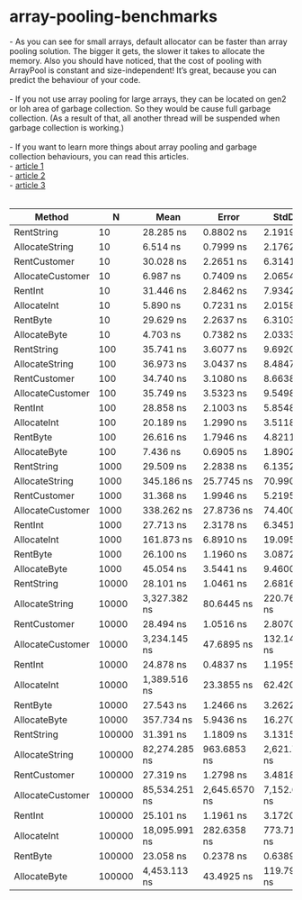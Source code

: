 # array-pooling-benchmarks

<!DOCTYPE html>
<html lang='en'>
<body>
- As you can see for small arrays, default allocator can be faster than array pooling solution. The bigger it gets, the slower it takes to allocate the memory. 
Also you should have noticed, that the cost of pooling with ArrayPool<T> is constant and size-independent! It’s great, because you can predict the behaviour of your code.
<br><br>
- If you not use array pooling for large arrays, they can be located on gen2 or loh area of garbage collection. So they would be cause full garbage collection. 
(As a result of that, all another thread will be suspended when garbage collection is working.) 
<br><br>
- If you want to learn more things about array pooling and garbage collection behaviours, you can read this articles. 
<br>
- <a href="https://adamsitnik.com/Array-Pool/">article 1</a>
<br>
- <a href="https://www.isolineltd.com/blog/buffer-memory-pools-in-net.html">article 2</a>
<br>
- <a href="https://docs.microsoft.com/en-us/dotnet/standard/garbage-collection/large-object-heap">article 3</a>
<br><br>
<table>
<thead><tr><th>    Method</th><th>N</th><th>   Mean</th><th>  Error</th><th> StdDev</th><th> Median</th><th>Gen 0</th><th>Gen 1</th><th>Gen 2</th><th>Allocated</th>
</tr>
</thead><tbody><tr><td>RentString</td><td>10</td><td>28.285 ns</td><td>0.8802 ns</td><td>2.1919 ns</td><td>28.722 ns</td><td>-</td><td>-</td><td>-</td><td>-</td>
</tr><tr><td>AllocateString</td><td>10</td><td>6.514 ns</td><td>0.7999 ns</td><td>2.1762 ns</td><td>6.318 ns</td><td>0.0166</td><td>-</td><td>-</td><td>104 B</td>
</tr><tr><td>RentCustomer</td><td>10</td><td>30.028 ns</td><td>2.2651 ns</td><td>6.3141 ns</td><td>26.369 ns</td><td>-</td><td>-</td><td>-</td><td>-</td>
</tr><tr><td>AllocateCustomer</td><td>10</td><td>6.987 ns</td><td>0.7409 ns</td><td>2.0654 ns</td><td>6.055 ns</td><td>0.0166</td><td>-</td><td>-</td><td>104 B</td>
</tr><tr><td>RentInt</td><td>10</td><td>31.446 ns</td><td>2.8462 ns</td><td>7.9342 ns</td><td>28.507 ns</td><td>-</td><td>-</td><td>-</td><td>-</td>
</tr><tr><td>AllocateInt</td><td>10</td><td>5.890 ns</td><td>0.7231 ns</td><td>2.0158 ns</td><td>5.698 ns</td><td>0.0102</td><td>-</td><td>-</td><td>64 B</td>
</tr><tr><td>RentByte</td><td>10</td><td>29.629 ns</td><td>2.2637 ns</td><td>6.3103 ns</td><td>27.723 ns</td><td>-</td><td>-</td><td>-</td><td>-</td>
</tr><tr><td>AllocateByte</td><td>10</td><td>4.703 ns</td><td>0.7382 ns</td><td>2.0333 ns</td><td>6.044 ns</td><td>0.0064</td><td>-</td><td>-</td><td>40 B</td>
</tr><tr><td>RentString</td><td>100</td><td>35.741 ns</td><td>3.6077 ns</td><td>9.6920 ns</td><td>33.315 ns</td><td>-</td><td>-</td><td>-</td><td>-</td>
</tr><tr><td>AllocateString</td><td>100</td><td>36.973 ns</td><td>3.0437 ns</td><td>8.4847 ns</td><td>35.151 ns</td><td>0.1313</td><td>0.0004</td><td>-</td><td>824 B</td>
</tr><tr><td>RentCustomer</td><td>100</td><td>34.740 ns</td><td>3.1080 ns</td><td>8.6638 ns</td><td>31.418 ns</td><td>-</td><td>-</td><td>-</td><td>-</td>
</tr><tr><td>AllocateCustomer</td><td>100</td><td>35.749 ns</td><td>3.5323 ns</td><td>9.5498 ns</td><td>32.062 ns</td><td>0.1313</td><td>0.0004</td><td>-</td><td>824 B</td>
</tr><tr><td>RentInt</td><td>100</td><td>28.858 ns</td><td>2.1003 ns</td><td>5.8548 ns</td><td>25.999 ns</td><td>-</td><td>-</td><td>-</td><td>-</td>
</tr><tr><td>AllocateInt</td><td>100</td><td>20.189 ns</td><td>1.2990 ns</td><td>3.5118 ns</td><td>19.220 ns</td><td>0.0676</td><td>0.0001</td><td>-</td><td>424 B</td>
</tr><tr><td>RentByte</td><td>100</td><td>26.616 ns</td><td>1.7946 ns</td><td>4.8211 ns</td><td>24.541 ns</td><td>-</td><td>-</td><td>-</td><td>-</td>
</tr><tr><td>AllocateByte</td><td>100</td><td>7.436 ns</td><td>0.6905 ns</td><td>1.8902 ns</td><td>6.564 ns</td><td>0.0204</td><td>-</td><td>-</td><td>128 B</td>
</tr><tr><td>RentString</td><td>1000</td><td>29.509 ns</td><td>2.2838 ns</td><td>6.1352 ns</td><td>27.891 ns</td><td>-</td><td>-</td><td>-</td><td>-</td>
</tr><tr><td>AllocateString</td><td>1000</td><td>345.186 ns</td><td>25.7745 ns</td><td>70.9905 ns</td><td>322.406 ns</td><td>1.2784</td><td>0.0372</td><td>-</td><td>8024 B</td>
</tr><tr><td>RentCustomer</td><td>1000</td><td>31.368 ns</td><td>1.9946 ns</td><td>5.2195 ns</td><td>30.534 ns</td><td>-</td><td>-</td><td>-</td><td>-</td>
</tr><tr><td>AllocateCustomer</td><td>1000</td><td>338.262 ns</td><td>27.8736 ns</td><td>74.4003 ns</td><td>302.802 ns</td><td>1.2784</td><td>0.0372</td><td>-</td><td>8024 B</td>
</tr><tr><td>RentInt</td><td>1000</td><td>27.713 ns</td><td>2.3178 ns</td><td>6.3451 ns</td><td>25.756 ns</td><td>-</td><td>-</td><td>-</td><td>-</td>
</tr><tr><td>AllocateInt</td><td>1000</td><td>161.873 ns</td><td>6.8910 ns</td><td>19.0950 ns</td><td>157.557 ns</td><td>0.6413</td><td>0.0095</td><td>-</td><td>4024 B</td>
</tr><tr><td>RentByte</td><td>1000</td><td>26.100 ns</td><td>1.1960 ns</td><td>3.0872 ns</td><td>25.390 ns</td><td>-</td><td>-</td><td>-</td><td>-</td>
</tr><tr><td>AllocateByte</td><td>1000</td><td>45.054 ns</td><td>3.5441 ns</td><td>9.4600 ns</td><td>42.792 ns</td><td>0.1632</td><td>0.0006</td><td>-</td><td>1024 B</td>
</tr><tr><td>RentString</td><td>10000</td><td>28.101 ns</td><td>1.0461 ns</td><td>2.6816 ns</td><td>27.714 ns</td><td>-</td><td>-</td><td>-</td><td>-</td>
</tr><tr><td>AllocateString</td><td>10000</td><td>3,327.382 ns</td><td>80.6445 ns</td><td>220.7630 ns</td><td>3,266.940 ns</td><td>12.6572</td><td>2.5291</td><td>-</td><td>80024 B</td>
</tr><tr><td>RentCustomer</td><td>10000</td><td>28.494 ns</td><td>1.0516 ns</td><td>2.8070 ns</td><td>28.439 ns</td><td>-</td><td>-</td><td>-</td><td>-</td>
</tr><tr><td>AllocateCustomer</td><td>10000</td><td>3,234.145 ns</td><td>47.6895 ns</td><td>132.1473 ns</td><td>3,207.714 ns</td><td>12.6572</td><td>2.5291</td><td>-</td><td>80024 B</td>
</tr><tr><td>RentInt</td><td>10000</td><td>24.878 ns</td><td>0.4837 ns</td><td>1.1955 ns</td><td>24.530 ns</td><td>-</td><td>-</td><td>-</td><td>-</td>
</tr><tr><td>AllocateInt</td><td>10000</td><td>1,389.516 ns</td><td>23.3855 ns</td><td>62.4207 ns</td><td>1,377.001 ns</td><td>6.3286</td><td>0.7896</td><td>-</td><td>40024 B</td>
</tr><tr><td>RentByte</td><td>10000</td><td>27.543 ns</td><td>1.2466 ns</td><td>3.2622 ns</td><td>27.201 ns</td><td>-</td><td>-</td><td>-</td><td>-</td>
</tr><tr><td>AllocateByte</td><td>10000</td><td>357.734 ns</td><td>5.9436 ns</td><td>16.2704 ns</td><td>355.936 ns</td><td>1.5945</td><td>0.0567</td><td>-</td><td>10024 B</td>
</tr><tr><td>RentString</td><td>100000</td><td>31.391 ns</td><td>1.1809 ns</td><td>3.1315 ns</td><td>29.863 ns</td><td>-</td><td>-</td><td>-</td><td>-</td>
</tr><tr><td>AllocateString</td><td>100000</td><td>82,274.285 ns</td><td>963.6853 ns</td><td>2,621.7768 ns</td><td>81,404.279 ns</td><td>249.8779</td><td>249.8779</td><td>249.8779</td><td>800024 B</td>
</tr><tr><td>RentCustomer</td><td>100000</td><td>27.319 ns</td><td>1.2798 ns</td><td>3.4818 ns</td><td>25.805 ns</td><td>-</td><td>-</td><td>-</td><td>-</td>
</tr><tr><td>AllocateCustomer</td><td>100000</td><td>85,534.251 ns</td><td>2,645.6570 ns</td><td>7,152.6874 ns</td><td>83,115.637 ns</td><td>249.8779</td><td>249.8779</td><td>249.8779</td><td>800024 B</td>
</tr><tr><td>RentInt</td><td>100000</td><td>25.101 ns</td><td>1.1961 ns</td><td>3.1720 ns</td><td>23.120 ns</td><td>-</td><td>-</td><td>-</td><td>-</td>
</tr><tr><td>AllocateInt</td><td>100000</td><td>18,095.991 ns</td><td>282.6358 ns</td><td>773.7109 ns</td><td>18,177.316 ns</td><td>124.9695</td><td>124.9695</td><td>124.9695</td><td>400024 B</td>
</tr><tr><td>RentByte</td><td>100000</td><td>23.058 ns</td><td>0.2378 ns</td><td>0.6389 ns</td><td>23.025 ns</td><td>-</td><td>-</td><td>-</td><td>-</td>
</tr><tr><td>AllocateByte</td><td>100000</td><td>4,453.113 ns</td><td>43.4925 ns</td><td>119.7910 ns</td><td>4,476.141 ns</td><td>31.2424</td><td>31.2424</td><td>31.2424</td><td>100024 B</td>
</tr></tbody></table>
</body>
</html>
